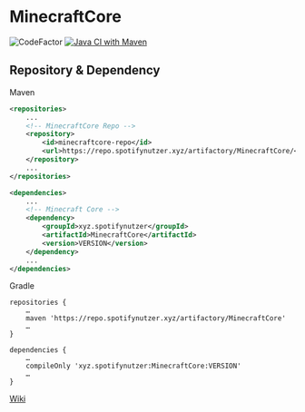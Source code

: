 # MinecraftCore

![CodeFactor](https://www.codefactor.io/repository/github/spotifynutzeer/minecraftcore/badge)
[![Java CI with Maven](https://github.com/SpotifyNutzeer/MinecraftCore/actions/workflows/maven.yml/badge.svg?branch=master)](https://github.com/SpotifyNutzeer/MinecraftCore/actions/workflows/maven.yml)

<h2>Repository & Dependency</h2>
Maven

````XML
<repositories>
    ...
    <!-- MinecraftCore Repo -->
    <repository>
        <id>minecraftcore-repo</id>
        <url>https://repo.spotifynutzer.xyz/artifactory/MinecraftCore/</url>
    </repository>
    ...
</repositories>
````

````XML
<dependencies>
    ...
    <!-- Minecraft Core -->
    <dependency>
        <groupId>xyz.spotifynutzer</groupId>
        <artifactId>MinecraftCore</artifactId>
        <version>VERSION</version>
    </dependency>
    ...
</dependencies>
````

Gradle
````Gradle
repositories {
    …
    maven 'https://repo.spotifynutzer.xyz/artifactory/MinecraftCore'
    …
}
````

````Gradle
dependencies {
    …
    compileOnly 'xyz.spotifynutzer:MinecraftCore:VERSION'
    …
}
````


<a href="https://github.com/SpotifyNutzeer/MinecraftCore/wiki">Wiki</a>
